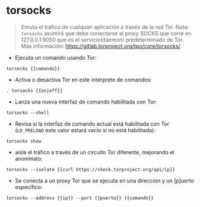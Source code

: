 # torsocks

> Enruta el tráfico de cualquier aplicación a través de la red Tor.
> Nota: `torsocks` asumirá que debe conectarse al proxy SOCKS que corre en 127.0.0.1:9050 que es el servicio(daemon) predeterminado de Tor.
> Más información: <https://gitlab.torproject.org/tpo/core/torsocks/>.

- Ejecuta un comando usando Tor:

`torsocks {{comando}}`

- Activa o desactiva Tor en este intérprete de comandos:

`. torsocks {{on|off}}`

- Lanza una nueva interfaz de comando habilitada con Tor:

`torsocks --shell`

- Revisa si la interfaz de comando actual está habilitada con Tor (`LD_PRELOAD` este valor estará vacío si no está habilitada):

`torsocks show`

- aísla el tráfico a través de un circuito Tor diferente, mejorando el anonimato:

`torsocks --isolate {{curl https://check.torproject.org/api/ip}}`

- Se conecta a un proxy Tor que se ejecuta en una dirección y un [p]uerto específico:

`torsocks --address {{ip}} --port {{puerto}} {{comando}}`
